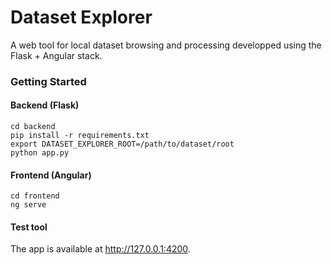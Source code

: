 # Dataset Explorer

A web tool for local dataset browsing and processing developped using the Flask + Angular stack.


### Getting Started

#### Backend (Flask)

```shell script
cd backend
pip install -r requirements.txt
export DATASET_EXPLORER_ROOT=/path/to/dataset/root
python app.py
```

#### Frontend (Angular)

```shell script
cd frontend
ng serve
```

#### Test tool

The app is available at http://127.0.0.1:4200.
